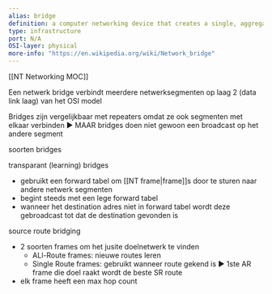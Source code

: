 ```yaml
---
alias: bridge
definition: a computer networking device that creates a single, aggregate network from multiple communication networks or network segments
type: infrastructure
port: N/A
OSI-layer: physical
more-info: "https://en.wikipedia.org/wiki/Network_bridge"
---
```

[[NT Networking MOC]]

Een netwerk bridge verbindt meerdere netwerksegmenten op laag 2 (data link laag) van het OSI model

Bridges zijn vergelijkbaar met repeaters omdat ze ook segmenten met elkaar verbinden 
	▶ MAAR bridges doen niet gewoon een broadcast op het andere segment

soorten bridges

transparant (learning) bridges
- gebruikt een forward tabel om [[NT frame|frame]]s door te sturen naar andere netwerk segmenten
- begint steeds met een lege forward tabel
- wanneer het destination adres niet in forward tabel wordt deze gebroadcast tot dat de destination gevonden is

source route bridging
- 2 soorten frames om het jusite doelnetwerk te vinden
	- ALl-Route frames: nieuwe routes leren
	- Single Route frames: gebruikt wanneer route gekend is
		▶ 1ste AR frame die doel raakt wordt de beste SR route 
- elk frame heeft een max hop count